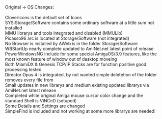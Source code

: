 Original -> OS Changes:<br>
<br>
CloverIcons is the default set of Icons<br>
SYS:Storage/Software contains some ordinary software at a little sum not installed<br>
MMU librarys and tools integrated and disabled (MMULib)<br>
Picasso96 arc is located at Storage/Software (not integrated)<br>
No Browser is installed by AWeb is in the folder Storage/Software<br>
WBStartUp nearly complete updated to AmiNet.net latest point of release<br>
PowerWindowsNG include for some special AmigaOS/3.9 features, like the most known feature of window out of desktop moveing<br>
Both MiamiDX & Genesis TCP/IP Stacks are for function positive good processing tested<br>
Director Opus 4 is integrated, by not wanted simple deletetion of the folder removes every file from<br>
Small updates in new librarys and medium existing updated librarys via AmiNet.net latest release<br>
Completed white original Amiga mouse cursor color change and the standard Shell is ViNCeD (setuped)<br>
Some Details and Settings are changed<br>
SimpleFind is included and not working at some more librarys are needed!
